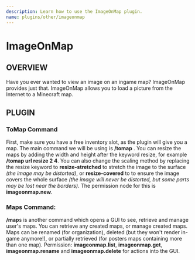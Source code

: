 ```yaml
---
description: Learn how to use the ImageOnMap plugin.
name: plugins/other/imageonmap
---
```


# ImageOnMap

## OVERVIEW

Have you ever wanted to view an image on an ingame map? ImageOnMap provides just that. ImageOnMap allows you to load a picture from the Internet to a Minecraft map.

## PLUGIN

### ToMap Command

First, make sure you have a free inventory slot, as the plugin will give you a map. The main command we will be using is **/tomap** . You can resize the maps by adding the width and height after the keyword resize, for example **/tomap url resize 2 4**. You can also change the scaling method by replacing the resize keyword to **resize-stretched** to stretch the image to the surface _\(the image may be distorted\)_, or **resize-covered** to to ensure the image covers the whole surface _\(the image will never be distorted, but some parts may be lost near the borders\)_. The permission node for this is **imageonmap.new**.

### Maps Command:

**/map**s is another command which opens a GUI to see, retrieve and manage user's maps. You can retrieve any created maps, or manage created maps. Maps can be renamed \(for organization\), deleted \(but they won't render in-game anymore!\), or partially retrieved \(for posters maps containing more than one map\). Permission: **imageonmap.list**, **imageonmap.get**, **imageonmap.rename** and **imageonmap.delete** for actions into the GUI.
